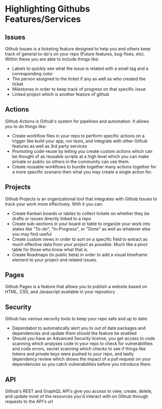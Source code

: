 # Highlighting Githubs Features/Services

## Issues

   Github Issues is a ticketing feature designed to help you and others keep track of general to-do's on your repo (Future features, bug-fixes, etc).  Within these
   you are able to include things like:
- Labels to quickly see what the issue is related with a small tag and a corresponding color
- The person assigned to the ticket if any as well as who created the ticket
- Milestones in order to keep track of progress on that specific issue
- Linked project which is another feature of github

## Actions

   Github Actions is Github's system for pipelines and automation.  It allows you to do things like:
- Create workflow files in your repo to perform specific actions on a trigger like build your app, run tests, and integrate with other Github features
     as well as 3rd party services
- Promoting code-reuse by letting you create custom actions which can be thought of as reusable scripts at a high level which you
     can make private or public so others in the community can use them.
- Create reusable workflows to bundle together many actions together for a more specific scenario then what you may create a single action for.

## Projects

   Github Projects is an organizational tool that integrates with Github Issues to track your work more effectively. With it you can:
- Create Kanban boards or tables to collect tickets on whether they be drafts or issues directly linked to a repo
- Create sub-sections in your board or table to organize your work into states like "To-do", "In-Progress", or "Done" as well as whatever else you may
     find useful
- Create custom views in order to sort on a specific field to extract as much effective data from your project as possible.  Much like a pivot
     table for those who know what that is.
- Create Roadmaps (in public beta) in order to add a visual timeframe element to your project and related issues.

## Pages

   Github Pages is a feature that allows you to publish a website based on HTML, CSS, and Javascript available in your repository

## Security

   Github has various security tools to keep your repo safe and up to date:
- Dependabot to automatically alert you to out of date packages and dependencies and update them should the feature be enabled
- Should you have an Advanced Security license, you get access to code scanning which analyses code in your repo to check for vulnerabilities and code
     errors, secret scanning which checks to see if things like tokens and private keys were pushed to your repo, and lastly dependency review which shows
     the impact of a pull request on your dependencies so you catch vulnerabilities before you introduce them.

## API

   Github's REST and GraphQL API's give you access to view, create, delete, and update most of the resources you'd interact with on Github through requests
   to the API's url
